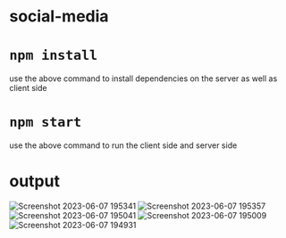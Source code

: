 # social-media
# `npm install`
use the above command to install dependencies on the server as well as client side

# `npm start`
use the above command to run the client side and server side  

# output
![Screenshot 2023-06-07 195341](https://github.com/asthajain372/social-media/assets/119683851/e0724888-6a81-4a57-b032-03ed2bfd10c5)
![Screenshot 2023-06-07 195357](https://github.com/asthajain372/social-media/assets/119683851/b0a1bd69-6adc-42e7-bf95-ce3e35b925ca)
![Screenshot 2023-06-07 195041](https://github.com/asthajain372/social-media/assets/119683851/d17024d3-c564-472d-8e4d-5131d0daff6e)
![Screenshot 2023-06-07 195009](https://github.com/asthajain372/social-media/assets/119683851/d02448a9-6d3d-48e3-ba26-7603837a9112)
![Screenshot 2023-06-07 194931](https://github.com/asthajain372/social-media/assets/119683851/9b8a513e-9a68-4dec-9244-4ce500334876)
